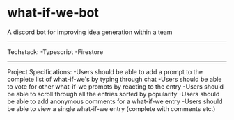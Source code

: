 # what-if-we-bot
A discord bot for improving idea generation within a team

---
Techstack:
-Typescript
-Firestore


---
Project Specifications:
-Users should be able to add a prompt to the complete list of what-if-we's by typing through chat
-Users should be able to vote for other what-if-we prompts by reacting to the entry
-Users should be able to scroll through all the entries sorted by popularity
-Users should be able to add anonymous comments for a what-if-we entry
-Users should be able to view a single what-if-we entry (complete with comments etc.)
